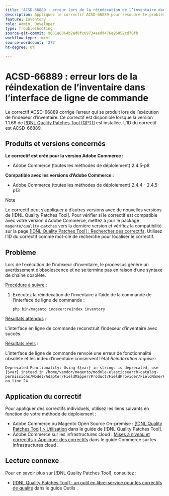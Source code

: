 ```yaml
---
title: 'ACSD-66889 : erreur lors de la réindexation de l’inventaire dans l’interface de ligne de commande'
description: Appliquez le correctif ACSD-66889 pour résoudre le problème d’Adobe Commerce qui déclenche une erreur lors de l’exécution de l’indexeur d’inventaire.
feature: Inventory
role: Admin, Developer
type: Troubleshooting
source-git-commit: 9631e0864b2ad8fc09734aedd476e96852cd70fb
workflow-type: tm+mt
source-wordcount: '272'
ht-degree: 0%

---
```



# ACSD-66889 : erreur lors de la réindexation de l’inventaire dans l’interface de ligne de commande

Le correctif ACSD-66889 corrige l’erreur qui se produit lors de l’exécution de l’indexeur d’inventaire. Ce correctif est disponible lorsque la version 1.1.68 de [[!DNL Quality Patches Tool (QPT)]](/help/tools/quality-patches-tool/quality-patches-tool-to-self-serve-quality-patches.md) est installée. L’ID du correctif est ACSD-66889.

## Produits et versions concernés

**Le correctif est créé pour la version Adobe Commerce :**

* Adobe Commerce (toutes les méthodes de déploiement) 2.4.5-p8

**Compatible avec les versions d’Adobe Commerce :**

* Adobe Commerce (toutes les méthodes de déploiement) 2.4.4 - 2.4.5-p13

>[!NOTE]
>
>Le correctif peut s’appliquer à d’autres versions avec de nouvelles versions de [!DNL Quality Patches Tool]. Pour vérifier si le correctif est compatible avec votre version d’Adobe Commerce, mettez à jour le package `magento/quality-patches` vers la dernière version et vérifiez la compatibilité sur la page [[!DNL Quality Patches Tool] : Rechercher des correctifs](https://experienceleague.adobe.com/tools/commerce-quality-patches/index.html?lang=fr). Utilisez l’ID du correctif comme mot-clé de recherche pour localiser le correctif.

## Problème

Lors de l’exécution de l’indexeur d’inventaire, le processus génère un avertissement d’obsolescence et ne se termine pas en raison d’une syntaxe de chaîne obsolète.

<u>Procédure à suivre </u> :

1. Exécutez la réindexation de l’inventaire à l’aide de la commande de l’interface de ligne de commande :

   ```
   php bin/magento indexer:reindex inventory
   ```

<u>Résultats attendus</u> :

L’interface en ligne de commande reconstruit l’indexeur d’inventaire avec succès.

<u>Résultats réels</u> :

L’interface de ligne de commande renvoie une erreur de fonctionnalité obsolète et les index d’inventaire conservent l’état *Réindexation requise* :

```
Deprecated Functionality: Using ${var} in strings is deprecated, use {$var} instead in /home/vendor/magento/module-elasticsearch-catalog-permissions/Model/Adapter/FieldMapper/Product/FieldProvider/FieldName/Resolver/CategoryPermission.php on line 24
```

## Application du correctif

Pour appliquer des correctifs individuels, utilisez les liens suivants en fonction de votre méthode de déploiement :

* Adobe Commerce ou Magento Open Source On-premise : [[!DNL Quality Patches Tool] > Utilisation](/help/tools/quality-patches-tool/usage.md) dans le guide de [!DNL Quality Patches Tool].
* Adobe Commerce sur les infrastructures cloud : [Mises à niveau et correctifs > Appliquer des correctifs](https://experienceleague.adobe.com/docs/commerce-cloud-service/user-guide/develop/upgrade/apply-patches.html?lang=fr) dans le guide Commerce sur les infrastructures cloud .

## Lecture connexe

Pour en savoir plus sur [!DNL Quality Patches Tool], consultez :

* [[!DNL Quality Patches Tool] : un outil en libre-service pour les correctifs de qualité](/help/tools/quality-patches-tool/quality-patches-tool-to-self-serve-quality-patches.md) dans le guide Outils .
